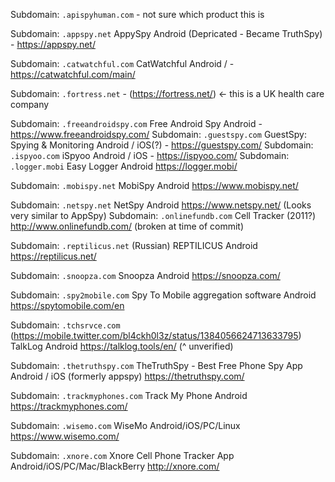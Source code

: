 Subdomain: `.apispyhuman.com`
	- not sure which product this is

Subdomain: `.appspy.net`
	AppySpy
	Android
	(Depricated - Became TruthSpy)
	- https://appspy.net/

Subdomain: `.catwatchful.com`
	CatWatchful
	Android /
	- https://catwatchful.com/main/

Subdomain: `.fortress.net`
	- (https://fortress.net/) <- this is a UK health care company

Subdomain: `.freeandroidspy.com`
	Free Android Spy
	Android 
	- https://www.freeandroidspy.com/
Subdomain: `.guestspy.com`
	GuestSpy: Spying & Monitoring
	Android / iOS(?)
	- https://guestspy.com/
Subdomain: `.ispyoo.com`
	iSpyoo
	Android / iOS
	- https://ispyoo.com/
Subdomain: `.logger.mobi`
	Easy Logger
	Android
	https://logger.mobi/

Subdomain: `.mobispy.net`
	MobiSpy
	Android
	https://www.mobispy.net/

Subdomain: `.netspy.net`
	NetSpy
	Android
	https://www.netspy.net/
	(Looks very similar to AppSpy)
Subdomain: `.onlinefundb.com`
	Cell Tracker
	(2011?)
	http://www.onlinefundb.com/ (broken at time of commit)

Subdomain: `.reptilicus.net`
	(Russian)
	REPTILICUS
	Android
	https://reptilicus.net/

Subdomain: `.snoopza.com`
	Snoopza
	Android
	https://snoopza.com/

Subdomain: `.spy2mobile.com`
	Spy To Mobile aggregation software
	Android
	https://spytomobile.com/en

Subdomain: `.tchsrvce.com`
	(https://mobile.twitter.com/bl4ckh0l3z/status/1384056624713633795)
	TalkLog
	Android
	https://talklog.tools/en/
		(^ unverified)

Subdomain: `.thetruthspy.com`
	TheTruthSpy - Best Free Phone Spy App
	Android / iOS
	(formerly appspy)
	https://thetruthspy.com/


Subdomain: `.trackmyphones.com`
	Track My Phone
	Android
	https://trackmyphones.com/
	
Subdomain: `.wisemo.com`
	WiseMo
	Android/iOS/PC/Linux
	https://www.wisemo.com/

Subdomain: `.xnore.com`
	Xnore Cell Phone Tracker App
	Android/iOS/PC/Mac/BlackBerry
	http://xnore.com/













